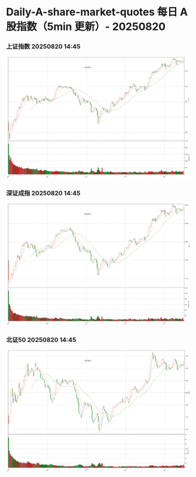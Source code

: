 
# Daily-A-share-market-quotes 每日 A 股指数（5min 更新）- 20250820

### 上证指数 20250820 14:45
![](./fig/2025/8/20250820-sh000001.png)

### 深证成指 20250820 14:45
![](./fig/2025/8/20250820-sz399001.png)

### 北证50 20250820 14:45
![](./fig/2025/8/20250820-bj899050.png)
